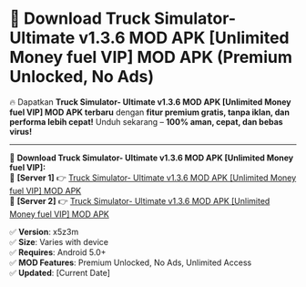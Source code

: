 # 🚀 Download Truck Simulator- Ultimate v1.3.6 MOD APK [Unlimited Money fuel VIP] MOD APK (Premium Unlocked, No Ads)  

🔥 Dapatkan **Truck Simulator- Ultimate v1.3.6 MOD APK [Unlimited Money fuel VIP] MOD APK terbaru** dengan **fitur premium gratis, tanpa iklan, dan performa lebih cepat!** Unduh sekarang – **100% aman, cepat, dan bebas virus!**  

---


🔽 **Download Truck Simulator- Ultimate v1.3.6 MOD APK [Unlimited Money fuel VIP]:**  
🔹 **[Server 1]** 👉 [Truck Simulator- Ultimate v1.3.6 MOD APK [Unlimited Money fuel VIP] MOD APK](https://apkcomod.com?title=Truck_Simulator-_Ultimate_v1.3.6_MOD_APK_[Unlimited_Money_fuel_VIP])  
🔹 **[Server 2]** 👉 [Truck Simulator- Ultimate v1.3.6 MOD APK [Unlimited Money fuel VIP] MOD APK](https://apkcomod.com?title=Truck_Simulator-_Ultimate_v1.3.6_MOD_APK_[Unlimited_Money_fuel_VIP])  


✅ **Version**: x5z3m  
✅ **Size**: Varies with device  
✅ **Requires**: Android 5.0+  
✅ **MOD Features**: Premium Unlocked, No Ads, Unlimited Access  
✅ **Updated**: [Current Date]  